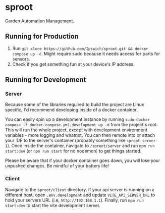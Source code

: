 # sproot

Garden Automation Management.

## Running for Production

1. Run `git clone https://github.com/Ipswich/sproot.git && docker compose up -d`. Might require sudo because it needs access for parts for sensors.
2. Check if you get something fun at your device's IP address.


## Running for Development
### Server
Because some of the libraries required to build the project are Linux specific, I'd recommend developing inside of a docker container. 

You can easily spin up a development instance by running `sudo docker compose -f docker-compose.yml.development up -d` from the project's root. This will run the whole project, except with development environment variables - more logging and whatnot. You can then remote into or attach your IDE to the server's container (probably something like `sproot-server-1`). Once inside the container, navigate to `/sproot/server` and run `npm run start:dev` (or `npm run start` for no nodemon) to get things started.

Please be aware that if your docker container goes down, you will lose your unpushed changes. Be mindful of your battery life!

### Client
Navigate to the `sproot/client` directory. If your api server is running on a different host, open `.env.development` and update `VITE_API_SERVER_URL` to hold your servers URL (i.e, `http://192.168.1.1`). Finally, run `npm run start:dev` to start the vite development server.